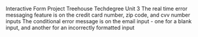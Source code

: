 Interactive Form Project
Treehouse Techdegree Unit 3
The real time error messaging feature is on the credit card number, zip code, and cvv number inputs
The conditional error message is on the email input - one for a blank input, and another for an incorrectly formatted input